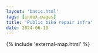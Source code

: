 ```yaml
---
layout: 'basic.html'
tags: [index-pages]
title: 'Public bike repair infra'
date: 2024-06-10
---
```


<div style="
    width: 100%;
    height: 70vh;
    grid-column: span 8;
">
    {% include 'external-map.html' %}
</div>